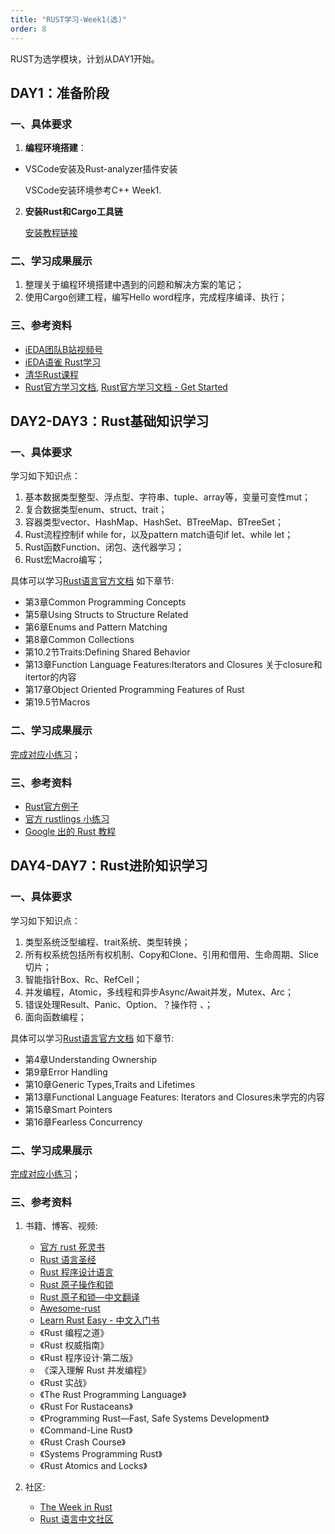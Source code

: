 ```yaml
---
title: "RUST学习-Week1(选)"
order: 8
---
```


RUST为选学模块，计划从DAY1开始。

## DAY1：准备阶段

### 一、具体要求

1. **编程环境搭建**： 
  - VSCode安装及Rust-analyzer插件安装 
    
    VSCode安装环境参考C++ Week1.

2. **安装Rust和Cargo工具链**
    
    [安装教程链接](https://www.rust-lang.org/tools/install)


### 二、学习成果展示

1. 整理关于编程环境搭建中遇到的问题和解决方案的笔记；
2. 使用Cargo创建工程，编写Hello word程序，完成程序编译、执行；


### 三、参考资料

- [iEDA团队B站视频号](https://space.bilibili.com/1189298533)
- [iEDA语雀 Rust学习](https://ieda.yuque.com/kzqyb5/lfqbw8)
- [清华Rust课程](https://lab.cs.tsinghua.edu.cn/rust/)
- [Rust官方学习文档](https://doc.rust-lang.org/book/), [Rust官方学习文档 - Get Started](https://www.rust-lang.org/learn/get-started)

## DAY2-DAY3：Rust基础知识学习

### 一、具体要求

学习如下知识点：

1. 基本数据类型整型、浮点型、字符串、tuple、array等，变量可变性mut；
2. 复合数据类型enum、struct、trait； 
3. 容器类型vector、HashMap、HashSet、BTreeMap、BTreeSet； 
4. Rust流程控制if while for，以及pattern match语句if let、while let； 
5. Rust函数Function、闭包、迭代器学习； 
6. Rust宏Macro编写；

具体可以学习[Rust语言官方文档](https://doc.rust-lang.org/book/) 如下章节:
   - 第3章Common Programming Concepts
   - 第5章Using Structs to Structure Related
   - 第6章Enums and Pattern Matching
   - 第8章Common Collections
   - 第10.2节Traits:Defining Shared Behavior
   - 第13章Function Language Features:Iterators and Closures 关于closure和itertor的内容
   - 第17章Object Oriented Programming Features of Rust
   - 第19.5节Macros

### 二、学习成果展示

[完成对应小练习](https://exercism.org/tracks/rust)；

### 三、参考资料
   - [Rust官方例子](https://rustwiki.org/zh-CN/rust-by-example/index.html)
   - [官方 rustlings 小练习](https://rustlings.cool/)
   - [Google 出的 Rust 教程](https://google.github.io/comprehensive-rust/welcome.html)

## DAY4-DAY7：Rust进阶知识学习

### 一、具体要求

学习如下知识点：

1. 类型系统泛型编程、trait系统、类型转换；
2. 所有权系统包括所有权机制、Copy和Clone、引用和借用、生命周期、Slice切片；
3. 智能指针Box、Rc、RefCell；
4. 并发编程，Atomic，多线程和异步Async/Await并发，Mutex、Arc；
5. 错误处理Result、Panic、Option、？操作符 、；
6. 面向函数编程；

具体可以学习[Rust语言官方文档](https://doc.rust-lang.org/book/) 如下章节:
   - 第4章Understanding Ownership
   - 第9章Error Handling
   - 第10章Generic Types,Traits and Lifetimes
   - 第13章Functional Language Features: Iterators and Closures未学完的内容
   - 第15章Smart Pointers
   - 第16章Fearless Concurrency
   

### 二、学习成果展示

[完成对应小练习](https://exercism.org/tracks/rust)；

### 三、参考资料
1. 书籍、博客、视频:
   - [官方 rust 死灵书](https://doc.rust-lang.org/nomicon/intro.html)
   - [Rust 语言圣经](https://course.rs/basic/intro.html)
   - [Rust 程序设计语言](https://kaisery.github.io/trpl-zh-cn/title-page.html)
   - [Rust 原子操作和锁](https://marabos.nl/atomics/)
   - [Rust 原子和锁—中文翻译](https://atomics.rs/about-book.html)
   - [Awesome-rust](https://github.com/rust-unofficial/awesome-rust)
   - [Learn Rust Easy - 中文入门书](https://rustycab.github.io/LearnRustEasy/)
   - 《Rust 编程之道》
   - 《Rust 权威指南》
   - 《Rust 程序设计·第二版》
   - 《深入理解 Rust 并发编程》
   - 《Rust 实战》
   - 《The Rust Programming Language》
   - 《Rust For Rustaceans》
   - 《Programming Rust—Fast, Safe Systems Development》
   - 《Command-Line Rust》
   - 《Rust Crash Course》
   - 《Systems Programming Rust》
   - 《Rust Atomics and Locks》

2. 社区:
   - [The Week in Rust](https://this-week-in-rust.org/)
   - [Rust 语言中文社区](https://rustcc.cn/)
